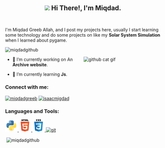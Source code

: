 <h2 align="center"><img src="https://media.giphy.com/media/hvRJCLFzcasrR4ia7z/giphy.gif" width="25px"> Hi There!, I'm Miqdad.</h2>
<br>
<p>
  I'm Miqdad Greeb Allah, and I post my projects here, usually I start  learning some technology and do some projects on like my <strong>Solar System Simulation</strong> when I learned about pygame.
</p>

<p align="left"> <img src="https://komarev.com/ghpvc/?username=miqdadgithub&label=Profile%20views&color=0e75b6&style=flat" alt="miqdadgithub" /> </p>

<img align="right" alt="github cat gif" width="250" src="https://github.com/bdougie/bdougie/blob/main/monadance.gif?raw=true">

- 🔭 I’m currently working on  An **Archive website**.

- 🌱 I’m currently learning **Js**.


<h3 align="left">Connect with me:</h3>
<p align="left">
<a href="https://twitter.com/miqdadgreeb" target="blank"><img align="center" src="https://raw.githubusercontent.com/rahuldkjain/github-profile-readme-generator/master/src/images/icons/Social/twitter.svg" alt="miqdadgreeb" height="30" width="40" /></a>
<a href="https://fb.com/isaacmiqdad" target="blank"><img align="center" src="https://raw.githubusercontent.com/rahuldkjain/github-profile-readme-generator/master/src/images/icons/Social/facebook.svg" alt="isaacmigdad" height="30" width="40" /></a>
</p>

<h3 align="left">Languages and Tools:</h3>
<p align="left">
<a href="https://www.python.org" target="_blank" rel="noreferrer"> <img src="https://raw.githubusercontent.com/devicons/devicon/master/icons/python/python-original.svg" alt="python" width="40" height="40"/> </a>
<a href="https://www.w3.org/html/" target="_blank" rel="noreferrer"> <img src="https://raw.githubusercontent.com/devicons/devicon/master/icons/html5/html5-original-wordmark.svg" alt="html5" width="40" height="40"/> </a> 
<a href="https://www.w3schools.com/css/" target="_blank" rel="noreferrer"> <img src="https://raw.githubusercontent.com/devicons/devicon/master/icons/css3/css3-original-wordmark.svg" alt="css3" width="40" height="40"/> </a> 
<a href="https://git-scm.com/" target="_blank" rel="noreferrer"> <img src="https://www.vectorlogo.zone/logos/git-scm/git-scm-icon.svg" alt="git" width="40" height="40"/> </a> 
</p>

<p>&nbsp;<img align="center" src="https://github-readme-stats.vercel.app/api?username=miqdadgithub&show_icons=true&locale=en&theme=radical" alt="miqdadgithub"/></p>

